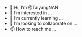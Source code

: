 - 👋 Hi, I’m @TaiyangNAN
- 👀 I’m interested in ...
- 🌱 I’m currently learning ...
- 💞️ I’m looking to collaborate on ...
- 📫 How to reach me ...

<!---
TaiyangNAN/TaiyangNAN is a ✨ special ✨ repository because its `README.md` (this file) appears on your GitHub profile.
You can click the Preview link to take a look at your changes.
--->
